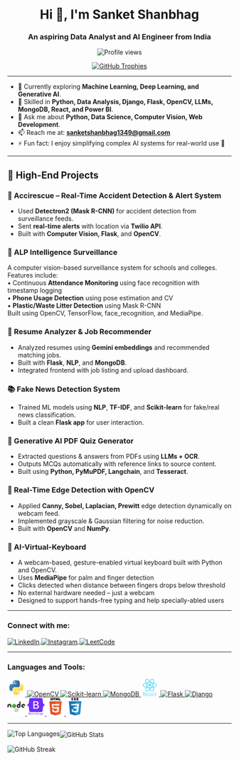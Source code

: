 <h1 align="center">Hi 👋, I'm Sanket Shanbhag</h1>
<h3 align="center">An aspiring Data Analyst and AI Engineer from India</h3>

<p align="center">
  <img src="https://komarev.com/ghpvc/?username=sanket77shanbhag&label=Profile%20views&color=0e75b6&style=flat" alt="Profile views" />
</p>

<p align="center">
  <a href="https://github-profile-trophy.vercel.app/?username=sanket77shanbhag" target="_blank">
    <img src="https://github-profile-trophy.vercel.app/?username=sanket77shanbhag&theme=gruvbox" alt="GitHub Trophies" />
  </a>
</p>

---
- 🌱 Currently exploring **Machine Learning, Deep Learning, and Generative AI**.
- 🧠 Skilled in **Python, Data Analysis, Django, Flask, OpenCV, LLMs, MongoDB, React, and Power BI**.
- 💬 Ask me about **Python, Data Science, Computer Vision, Web Development**.
- 📫 Reach me at: **sanketshanbhag1349@gmail.com**
- ⚡ Fun fact: I enjoy simplifying complex AI systems for real-world use 🚀

---

## 🚀 High-End Projects

### 🔴 Accirescue – Real-Time Accident Detection & Alert System
- Used **Detectron2 (Mask R-CNN)** for accident detection from surveillance feeds.
- Sent **real-time alerts** with location via **Twilio API**.
- Built with **Computer Vision, Flask**, and **OpenCV**.

### 🔹 ALP Intelligence Surveillance
  A computer vision-based surveillance system for schools and colleges. Features include:  
  ▪ Continuous **Attendance Monitoring** using face recognition with timestamp logging  
  ▪ **Phone Usage Detection** using pose estimation and CV  
  ▪ **Plastic/Waste Litter Detection** using Mask R-CNN  
  Built using OpenCV, TensorFlow, face_recognition, and MediaPipe. 

### 📄 Resume Analyzer & Job Recommender
- Analyzed resumes using **Gemini embeddings** and recommended matching jobs.
- Built with **Flask**, **NLP**, and **MongoDB**.
- Integrated frontend with job listing and upload dashboard.

### 📚 Fake News Detection System
- Trained ML models using **NLP**, **TF-IDF**, and **Scikit-learn** for fake/real news classification.
- Built a clean **Flask app** for user interaction.

### 🧠 Generative AI PDF Quiz Generator
- Extracted questions & answers from PDFs using **LLMs + OCR**.
- Outputs MCQs automatically with reference links to source content.
- Built using **Python, PyMuPDF, Langchain**, and **Tesseract**.

### 🎥 Real-Time Edge Detection with OpenCV
- Applied **Canny, Sobel, Laplacian, Prewitt** edge detection dynamically on webcam feed.
- Implemented grayscale & Gaussian filtering for noise reduction.
- Built with **OpenCV** and **NumPy**.

### 🔹 AI-Virtual-Keyboard
- A webcam-based, gesture-enabled virtual keyboard built with Python and OpenCV.
- Uses **MediaPipe** for palm and finger detection
- Clicks detected when distance between fingers drops below threshold
- No external hardware needed – just a webcam
- Designed to support hands-free typing and help specially-abled users
---

<h3 align="left">Connect with me:</h3>
<p align="left">
  <a href="https://linkedin.com/in/sanket-shanbhag-915466248" target="_blank">
    <img align="center" src="https://raw.githubusercontent.com/rahuldkjain/github-profile-readme-generator/master/src/images/icons/Social/linked-in-alt.svg" alt="LinkedIn" height="30" width="40" />
  </a>
  <a href="https://instagram.com/__sanket__77" target="_blank">
    <img align="center" src="https://raw.githubusercontent.com/rahuldkjain/github-profile-readme-generator/master/src/images/icons/Social/instagram.svg" alt="Instagram" height="30" width="40" />
  </a>
  <a href="https://www.leetcode.com/sanket_shanbhag" target="_blank">
    <img align="center" src="https://raw.githubusercontent.com/rahuldkjain/github-profile-readme-generator/master/src/images/icons/Social/leet-code.svg" alt="LeetCode" height="30" width="40" />
  </a>
</p>

---

<h3 align="left">Languages and Tools:</h3>
<p align="left">
  <a href="https://www.python.org" target="_blank"> <img src="https://raw.githubusercontent.com/devicons/devicon/master/icons/python/python-original.svg" alt="Python" width="40" height="40"/> </a>
  <a href="https://opencv.org/" target="_blank"> <img src="https://www.vectorlogo.zone/logos/opencv/opencv-icon.svg" alt="OpenCV" width="40" height="40"/> </a>
  <a href="https://scikit-learn.org/" target="_blank"> <img src="https://upload.wikimedia.org/wikipedia/commons/0/05/Scikit_learn_logo_small.svg" alt="Scikit-learn" width="40" height="40"/> </a>
  <a href="https://www.mongodb.com/" target="_blank"> <img src="https://www.vectorlogo.zone/logos/mongodb/mongodb-icon.svg" alt="MongoDB" width="40" height="40"/> </a>
  <a href="https://reactjs.org/" target="_blank"> <img src="https://raw.githubusercontent.com/devicons/devicon/master/icons/react/react-original-wordmark.svg" alt="React" width="40" height="40"/> </a>
  <a href="https://flask.palletsprojects.com/" target="_blank"> <img src="https://www.vectorlogo.zone/logos/pocoo_flask/pocoo_flask-icon.svg" alt="Flask" width="40" height="40"/> </a>
  <a href="https://www.djangoproject.com/" target="_blank"> <img src="https://cdn.worldvectorlogo.com/logos/django.svg" alt="Django" width="40" height="40"/> </a>
  <a href="https://nodejs.org" target="_blank"> <img src="https://raw.githubusercontent.com/devicons/devicon/master/icons/nodejs/nodejs-original-wordmark.svg" alt="Node.js" width="40" height="40"/> </a>
  <a href="https://getbootstrap.com" target="_blank"> <img src="https://raw.githubusercontent.com/devicons/devicon/master/icons/bootstrap/bootstrap-plain-wordmark.svg" alt="Bootstrap" width="40" height="40"/> </a>
  <a href="https://www.w3.org/html/" target="_blank"> <img src="https://raw.githubusercontent.com/devicons/devicon/master/icons/html5/html5-original-wordmark.svg" alt="HTML5" width="40" height="40"/> </a>
  <a href="https://www.w3schools.com/css/" target="_blank"> <img src="https://raw.githubusercontent.com/devicons/devicon/master/icons/css3/css3-original-wordmark.svg" alt="CSS3" width="40" height="40"/> </a>
</p>

---

<p><img align="left" src="https://github-readme-stats.vercel.app/api/top-langs?username=sanket77shanbhag&show_icons=true&locale=en&layout=compact" alt="Top Languages" /></p>

<p><img align="center" src="https://github-readme-stats.vercel.app/api?username=sanket77shanbhag&show_icons=true&locale=en" alt="GitHub Stats" /></p>

<p><img align="center" src="https://github-readme-streak-stats.herokuapp.com/?user=sanket77shanbhag" alt="GitHub Streak" /></p>
